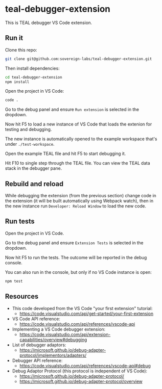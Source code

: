 # teal-debugger-extension

This is TEAL debugger VS Code extension.

## Run it

Clone this repo:

```bash
git clone git@github.com:sovereign-labs/teal-debugger-extension.git
```

Then install dependencies:

```bash
cd teal-debugger-extension
npm install
```

Open the project in VS Code:

```bash
code .
```

Go to the debug panel and ensure `Run extension` is selected in the dropdown.

Now hit F5 to load a new instance of VS Code that loads the extenion for testing and debugging.

The new instance is automatically opened to the example workspace that's under `./test-workspace`.

Open the example TEAL file and hit F5 to start debugging it.

Hit F10 to single step through the TEAL file. You can view the TEAL data stack in the debugger pane.

## Rebuild and reload

While debugging the extension (from the previous section) change code in the extension (it will be built automatically using Webpack watch), then in the new instance run `Developer: Reload Window` to load the new code.


## Run tests

Open the project in VS Code.

Go to the debug panel and ensure `Extension Tests` is selected in the dropdown.

Now hit F5 to run the tests. The outcome will be reported in the debug console.

You can also run in the console, but only if no VS Code instance is open:

```bash
npm test
```

## Resources

- This code developed from the VS Code "your first extension" tutorial:
    - https://code.visualstudio.com/api/get-started/your-first-extension
- VS Code API reference:
    - https://code.visualstudio.com/api/references/vscode-api
- Implementing a VS Code debugger extension:
    - https://code.visualstudio.com/api/extension-capabilities/overview#debugging
- List of debugger adaptors:
    - https://microsoft.github.io/debug-adapter-protocol/implementors/adapters/
- Debugger API reference:
    - https://code.visualstudio.com/api/references/vscode-api#debug
- Debug Adaptor Protocol (this protocol is independent of VS Code):
    - https://microsoft.github.io/debug-adapter-protocol/
    - https://microsoft.github.io/debug-adapter-protocol/overview
